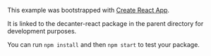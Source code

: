 This example was bootstrapped with [Create React App](https://github.com/facebook/create-react-app).

It is linked to the decanter-react package in the parent directory for development purposes.

You can run `npm install` and then `npm start` to test your package.
